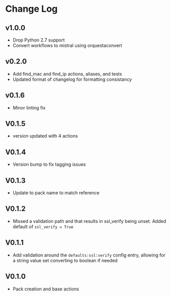 # Change Log
## v1.0.0

* Drop Python 2.7 support
* Convert workflows to mistral using orquestaconvert

## v0.2.0

- Add find_mac and find_ip actions, aliases, and tests
- Updated format of changelog for formatting consistancy

## v0.1.6

- Minor linting fix

## V0.1.5
- version updated with 4 actions

## V0.1.4

- Version bump to fix tagging issues

## V0.1.3

- Update to pack name to match reference

## V0.1.2

- Missed a validation path and that results in ssl_verify being unset. Added default of `ssl_verify = True`

## V0.1.1

- Add validation around the `defaults:ssl:verify` config entry, allowing for a string value set converting to boolean if needed

## V0.1.0

- Pack creation and base actions

